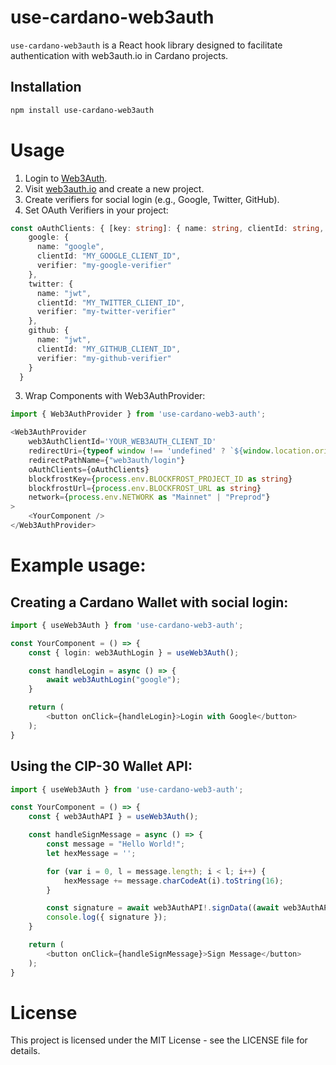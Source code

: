 # use-cardano-web3auth

`use-cardano-web3auth` is a React hook library designed to facilitate authentication with web3auth.io in Cardano projects.

## Installation

```bash
npm install use-cardano-web3auth
```

# Usage
1. Login to [Web3Auth](https://web3auth.io/).
2. Visit [web3auth.io](https://web3auth.io/) and create a new project.
3. Create verifiers for social login (e.g., Google, Twitter, GitHub).
4. Set OAuth Verifiers in your project:

```typescript
const oAuthClients: { [key: string]: { name: string, clientId: string, verifier: string } } = {
    google: {
      name: "google",
      clientId: "MY_GOOGLE_CLIENT_ID",
      verifier: "my-google-verifier"
    },
    twitter: {
      name: "jwt",
      clientId: "MY_TWITTER_CLIENT_ID",
      verifier: "my-twitter-verifier"
    },
    github: {
      name: "jwt",
      clientId: "MY_GITHUB_CLIENT_ID",
      verifier: "my-github-verifier"
    }
  }

```

3. Wrap Components with Web3AuthProvider:

```typescript
import { Web3AuthProvider } from 'use-cardano-web3-auth';

<Web3AuthProvider
    web3AuthClientId='YOUR_WEB3AUTH_CLIENT_ID'
    redirectUri={typeof window !== 'undefined' ? `${window.location.origin}` : 'http://localhost:5173'}
    redirectPathName={"web3auth/login"}
    oAuthClients={oAuthClients}
    blockfrostKey={process.env.BLOCKFROST_PROJECT_ID as string}
    blockfrostUrl={process.env.BLOCKFROST_URL as string}
    network={process.env.NETWORK as "Mainnet" | "Preprod"}
>
    <YourComponent />
</Web3AuthProvider>

```

# Example usage:
## Creating a Cardano Wallet with social login:
```typescript
import { useWeb3Auth } from 'use-cardano-web3-auth';

const YourComponent = () => {
    const { login: web3AuthLogin } = useWeb3Auth();

    const handleLogin = async () => {
        await web3AuthLogin("google");
    }

    return (
        <button onClick={handleLogin}>Login with Google</button>
    );
}

```

## Using the CIP-30 Wallet API:
```typescript
import { useWeb3Auth } from 'use-cardano-web3-auth';

const YourComponent = () => {
    const { web3AuthAPI } = useWeb3Auth();

    const handleSignMessage = async () => {
        const message = "Hello World!";
        let hexMessage = '';

        for (var i = 0, l = message.length; i < l; i++) {
            hexMessage += message.charCodeAt(i).toString(16);
        }

        const signature = await web3AuthAPI!.signData((await web3AuthAPI?.getRewardAddresses())![0],  hexMessage);
        console.log({ signature });
    }

    return (
        <button onClick={handleSignMessage}>Sign Message</button>
    );
}

```

# License
This project is licensed under the MIT License - see the LICENSE file for details.